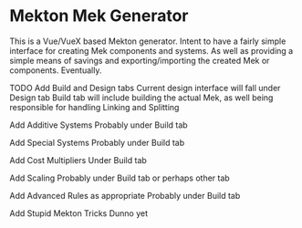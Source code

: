# Mekton Mek Generator

This is a Vue/VueX based Mekton generator.
Intent to have a fairly simple interface for creating Mek components and systems.
As well as providing a simple means of savings and exporting/importing the created Mek or components. Eventually.

TODO
Add Build and Design tabs
    Current design interface will fall under Design tab
    Build tab will include building the actual Mek, as well being responsible for handling Linking and Splitting

Add Additive Systems
    Probably under Build tab

Add Special Systems
    Probably under Build tab

Add Cost Multipliers
    Under Build tab

Add Scaling
    Probably under Build tab or perhaps other tab

Add Advanced Rules as appropriate
    Probably under Build tab

Add Stupid Mekton Tricks
    Dunno yet